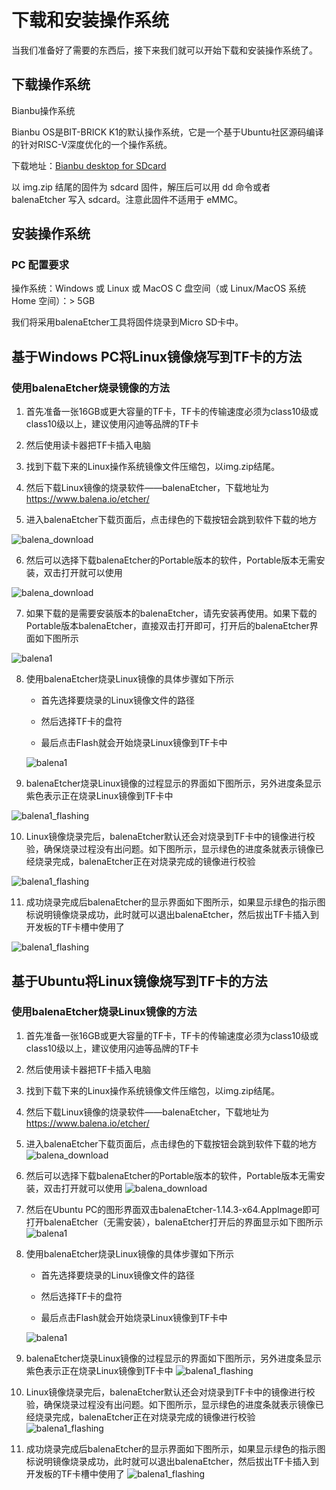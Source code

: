 # 下载和安装操作系统
当我们准备好了需要的东西后，接下来我们就可以开始下载和安装操作系统了。

## 下载操作系统

Bianbu操作系统

Bianbu OS是BIT-BRICK K1的默认操作系统，它是一个基于Ubuntu社区源码编译的针对RISC-V深度优化的一个操作系统。

下载地址：[Bianbu desktop for SDcard](https://archive.spacemit.com/image/k1/version/bianbu/v1.0.13/bianbu-23.10-desktop-k1-v1.0.13-release-20240816183401.img.zip)

以 img.zip 结尾的固件为 sdcard 固件，解压后可以用 dd 命令或者 balenaEtcher 写入 sdcard。注意此固件不适用于 eMMC。

## 安装操作系统

### PC 配置要求
操作系统：Windows 或 Linux 或 MacOS
C 盘空间（或 Linux/MacOS 系统 Home 空间）：> 5GB

我们将采用balenaEtcher工具将固件烧录到Micro SD卡中。

## 基于Windows PC将Linux镜像烧写到TF卡的方法
### 使用balenaEtcher烧录镜像的方法
1. 首先准备一张16GB或更大容量的TF卡，TF卡的传输速度必须为class10级或class10级以上，建议使用闪迪等品牌的TF卡

2. 然后使用读卡器把TF卡插入电脑

3. 找到下载下来的Linux操作系统镜像文件压缩包，以img.zip结尾。

4. 然后下载Linux镜像的烧录软件——balenaEtcher，下载地址为
https://www.balena.io/etcher/

5. 进入balenaEtcher下载页面后，点击绿色的下载按钮会跳到软件下载的地方

![balena_download](/img/k1/getting-started/install/balena_download.png)

6. 然后可以选择下载balenaEtcher的Portable版本的软件，Portable版本无需安装，双击打开就可以使用

![balena_download](/img/k1/getting-started/install/balena_download1.png)

7. 如果下载的是需要安装版本的balenaEtcher，请先安装再使用。如果下载的Portable版本balenaEtcher，直接双击打开即可，打开后的balenaEtcher界面如下图所示

![balena1](/img/k1/getting-started/install/balenaEtcher_001.png)

8. 使用balenaEtcher烧录Linux镜像的具体步骤如下所示

    - 首先选择要烧录的Linux镜像文件的路径

    - 然后选择TF卡的盘符

    - 最后点击Flash就会开始烧录Linux镜像到TF卡中

    ![balena1](/img/k1/getting-started/install/balenaEtcher_002.png)

9. balenaEtcher烧录Linux镜像的过程显示的界面如下图所示，另外进度条显示紫色表示正在烧录Linux镜像到TF卡中

 ![balena1_flashing](/img/k1/getting-started/install/balenaEtcher_Flashing.png)

10. Linux镜像烧录完后，balenaEtcher默认还会对烧录到TF卡中的镜像进行校验，确保烧录过程没有出问题。如下图所示，显示绿色的进度条就表示镜像已经烧录完成，balenaEtcher正在对烧录完成的镜像进行校验

![balena1_flashing](/img/k1/getting-started/install/balenaEtcher_Validating.png)

11. 成功烧录完成后balenaEtcher的显示界面如下图所示，如果显示绿色的指示图标说明镜像烧录成功，此时就可以退出balenaEtcher，然后拔出TF卡插入到开发板的TF卡槽中使用了

![balena1_flashing](/img/k1/getting-started/install/balenaEtcher_003.png)


## 基于Ubuntu将Linux镜像烧写到TF卡的方法
### 使用balenaEtcher烧录Linux镜像的方法
1. 首先准备一张16GB或更大容量的TF卡，TF卡的传输速度必须为class10级或class10级以上，建议使用闪迪等品牌的TF卡

2. 然后使用读卡器把TF卡插入电脑

3. 找到下载下来的Linux操作系统镜像文件压缩包，以img.zip结尾。
    
4. 然后下载Linux镜像的烧录软件——balenaEtcher，下载地址为
https://www.balena.io/etcher/

5. 进入balenaEtcher下载页面后，点击绿色的下载按钮会跳到软件下载的地方
![balena_download](/img/k1/getting-started/install/balena_download.png)

6. 然后可以选择下载balenaEtcher的Portable版本的软件，Portable版本无需安装，双击打开就可以使用
![balena_download](/img/k1/getting-started/install/balena_download_ubuntu.png)

7. 然后在Ubuntu PC的图形界面双击balenaEtcher-1.14.3-x64.AppImage即可打开balenaEtcher（无需安装），balenaEtcher打开后的界面显示如下图所示
![balena1](/img/k1/getting-started/install/balenaEtcher_001.png)

8. 使用balenaEtcher烧录Linux镜像的具体步骤如下所示

    - 首先选择要烧录的Linux镜像文件的路径

    - 然后选择TF卡的盘符

    - 最后点击Flash就会开始烧录Linux镜像到TF卡中

    ![balena1](/img/k1/getting-started/install/balenaEtcher_002.png)

9. balenaEtcher烧录Linux镜像的过程显示的界面如下图所示，另外进度条显示紫色表示正在烧录Linux镜像到TF卡中
 ![balena1_flashing](/img/k1/getting-started/install/balenaEtcher_Flashing.png)

10. Linux镜像烧录完后，balenaEtcher默认还会对烧录到TF卡中的镜像进行校验，确保烧录过程没有出问题。如下图所示，显示绿色的进度条就表示镜像已经烧录完成，balenaEtcher正在对烧录完成的镜像进行校验
![balena1_flashing](/img/k1/getting-started/install/balenaEtcher_Validating.png)

11. 成功烧录完成后balenaEtcher的显示界面如下图所示，如果显示绿色的指示图标说明镜像烧录成功，此时就可以退出balenaEtcher，然后拔出TF卡插入到开发板的TF卡槽中使用了
![balena1_flashing](/img/k1/getting-started/install/balenaEtcher_003.png)



